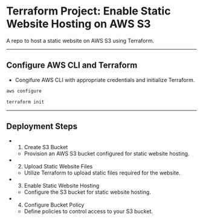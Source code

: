 # Terraform Project: Enable Static Website Hosting on AWS S3

A repo to host a static website on AWS S3 using Terraform.

---

## Configure AWS CLI and Terraform

- Congifure AWS CLI with appropriate credentials and initialize Terraform.

```sh
aws configure

terraform init
```

---

## Deployment Steps

- 1. Create S3 Bucket
  - Provision an AWS S3 bucket configured for static website hosting.
- 2. Upload Static Website Files
  - Utilize Terraform to upload static files required for the website.
- 3. Enable Static Website Hosting
  - Configure the S3 bucket for static website hosting.
- 4. Configure Bucket Policy
  - Define policies to control access to your S3 bucket.

